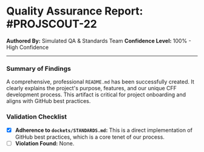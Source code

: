 # Quality Assurance Report: #PROJSCOUT-22

**Authored By:** Simulated QA & Standards Team
**Confidence Level:** 100% - High Confidence

---

### Summary of Findings
A comprehensive, professional `README.md` has been successfully created. It clearly explains the project's purpose, features, and our unique CFF development process. This artifact is critical for project onboarding and aligns with GitHub best practices.

### Validation Checklist
- [x] **Adherence to `dockets/STANDARDS.md`:** This is a direct implementation of GitHub best practices, which is a core tenet of our process.
- [ ] **Violation Found:** None.
